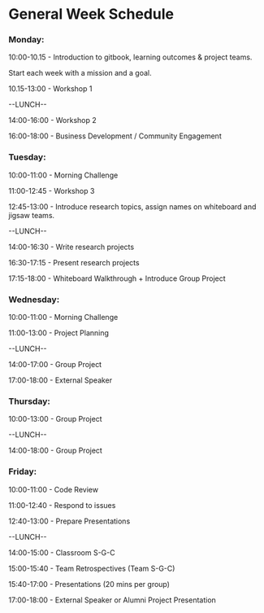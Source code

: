 # General Week Schedule

### Monday:

10:00-10.15 - Introduction to gitbook, learning outcomes & project teams.

Start each week with a mission and a goal.

10.15-13:00 - Workshop 1

--LUNCH--

14:00-16:00 - Workshop 2

16:00-18:00 - Business Development / Community Engagement

### Tuesday:

10:00-11:00 - Morning Challenge

11:00-12:45 - Workshop 3

12:45-13:00 - Introduce research topics, assign names on whiteboard and jigsaw teams.

--LUNCH--

14:00-16:30 - Write research projects

16:30-17:15 - Present research projects

17:15-18:00 - Whiteboard Walkthrough + Introduce Group Project

### Wednesday:

10:00-11:00 - Morning Challenge

11:00-13:00 - Project Planning

--LUNCH--

14:00-17:00 - Group Project

17:00-18:00 - External Speaker

### Thursday:

10:00-13:00 - Group Project

--LUNCH--

14:00-18:00 - Group Project

### Friday:

10:00-11:00 - Code Review

11:00-12:40 - Respond to issues

12:40-13:00 - Prepare Presentations

--LUNCH--

14:00-15:00 - Classroom S-G-C

15:00-15:40 - Team Retrospectives (Team S-G-C)

15:40-17:00 - Presentations (20 mins per group)

17:00-18:00 - External Speaker or Alumni Project Presentation
